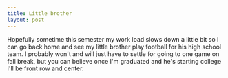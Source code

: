 ```yaml
---
title: Little brother
layout: post
---
```


Hopefully sometime this semester my work load slows down a little bit so I can go back home and see my little brother play football for his high school team. I probably won't and will just have to settle for going to one game on fall break, but you can believe once I'm graduated and he's starting college I'll be front row and center.

